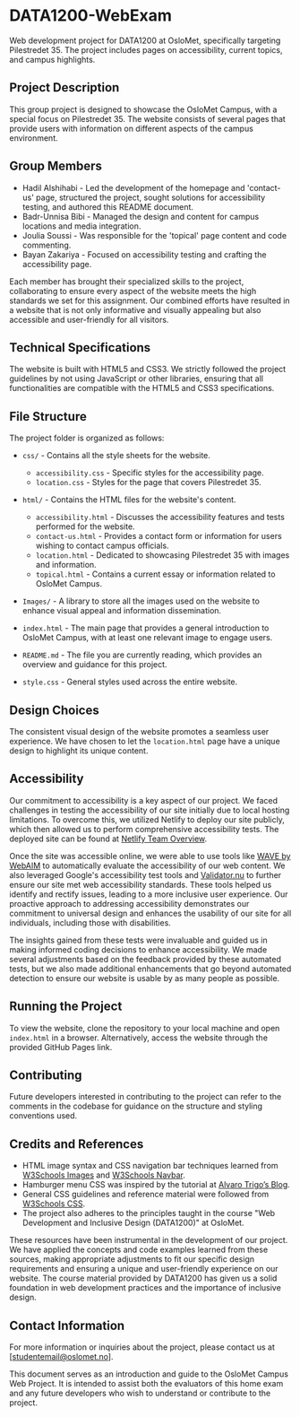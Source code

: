 # DATA1200-WebExam
Web development project for DATA1200 at OsloMet, specifically targeting Pilestredet 35. The project includes pages on accessibility, current topics, and campus highlights.

## Project Description
This group project is designed to showcase the OsloMet Campus, with a special focus on Pilestredet 35. The website consists of several pages that provide users with information on different aspects of the campus environment.

## Group Members
- Hadil Alshihabi - Led the development of the homepage and 'contact-us' page, structured the project, sought solutions for accessibility testing, and authored this README document.
- Badr-Unnisa Bibi - Managed the design and content for campus locations and media integration.
- Joulia Soussi - Was responsible for the 'topical' page content and code commenting.
- Bayan Zakariya - Focused on accessibility testing and crafting the accessibility page.

Each member has brought their specialized skills to the project, collaborating to ensure every aspect of the website meets the high standards we set for this assignment. Our combined efforts have resulted in a website that is not only informative and visually appealing but also accessible and user-friendly for all visitors.

## Technical Specifications
The website is built with HTML5 and CSS3. We strictly followed the project guidelines by not using JavaScript or other libraries, ensuring that all functionalities are compatible with the HTML5 and CSS3 specifications.

## File Structure
The project folder is organized as follows:

- `css/` - Contains all the style sheets for the website.
  - `accessibility.css` - Specific styles for the accessibility page.
  - `location.css` - Styles for the page that covers Pilestredet 35.

- `html/` - Contains the HTML files for the website's content.
  - `accessibility.html` - Discusses the accessibility features and tests performed for the website.
  - `contact-us.html` - Provides a contact form or information for users wishing to contact campus officials.
  - `location.html` - Dedicated to showcasing Pilestredet 35 with images and information.
  - `topical.html` - Contains a current essay or information related to OsloMet Campus.

- `Images/` - A library to store all the images used on the website to enhance visual appeal and information dissemination.

- `index.html` - The main page that provides a general introduction to OsloMet Campus, with at least one relevant image to engage users.

- `README.md` - The file you are currently reading, which provides an overview and guidance for this project.

- `style.css` - General styles used across the entire website.

## Design Choices
The consistent visual design of the website promotes a seamless user experience. We have chosen to let the `location.html` page have a unique design to highlight its unique content.

## Accessibility
Our commitment to accessibility is a key aspect of our project. We faced challenges in testing the accessibility of our site initially due to local hosting limitations. To overcome this, we utilized Netlify to deploy our site publicly, which then allowed us to perform comprehensive accessibility tests. The deployed site can be found at [Netlify Team Overview](https://app.netlify.com/teams/haddelschool/overview).

Once the site was accessible online, we were able to use tools like [WAVE by WebAIM](https://wave.webaim.org/) to automatically evaluate the accessibility of our web content. We also leveraged Google's accessibility test tools and [Validator.nu](https://validator.nu/) to further ensure our site met web accessibility standards. These tools helped us identify and rectify issues, leading to a more inclusive user experience. Our proactive approach to addressing accessibility demonstrates our commitment to universal design and enhances the usability of our site for all individuals, including those with disabilities.

The insights gained from these tests were invaluable and guided us in making informed coding decisions to enhance accessibility. We made several adjustments based on the feedback provided by these automated tests, but we also made additional enhancements that go beyond automated detection to ensure our website is usable by as many people as possible.

## Running the Project
To view the website, clone the repository to your local machine and open `index.html` in a browser. Alternatively, access the website through the provided GitHub Pages link.

## Contributing
Future developers interested in contributing to the project can refer to the comments in the codebase for guidance on the structure and styling conventions used.

## Credits and References
- HTML image syntax and CSS navigation bar techniques learned from [W3Schools Images](https://www.w3schools.com/html/html_images_picture.asp) and [W3Schools Navbar](https://www.w3schools.com/css/css_navbar.asp).
- Hamburger menu CSS was inspired by the tutorial at [Alvaro Trigo’s Blog](https://alvarotrigo.com/blog/hamburger-menu-css/).
- General CSS guidelines and reference material were followed from [W3Schools CSS](https://www.w3schools.com/css/default.asp).
- The project also adheres to the principles taught in the course "Web Development and Inclusive Design (DATA1200)" at OsloMet.

These resources have been instrumental in the development of our project. We have applied the concepts and code examples learned from these sources, making appropriate adjustments to fit our specific design requirements and ensuring a unique and user-friendly experience on our website. The course material provided by DATA1200 has given us a solid foundation in web development practices and the importance of inclusive design.

## Contact Information
For more information or inquiries about the project, please contact us at [studentemail@oslomet.no].

This document serves as an introduction and guide to the OsloMet Campus Web Project. It is intended to assist both the evaluators of this home exam and any future developers who wish to understand or contribute to the project.